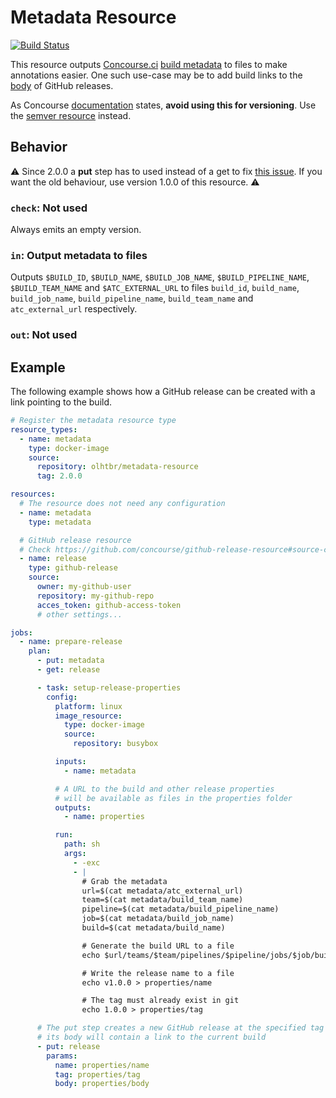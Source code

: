 # Metadata Resource
[![Build Status](https://travis-ci.org/olhtbr/metadata-resource.svg?branch=master)](https://travis-ci.org/olhtbr/metadata-resource)

This resource outputs [Concourse.ci](http://concourse.ci/) [build metadata](http://concourse.ci/implementing-resources.html#resource-metadata)
to files to make annotations easier. One such use-case may be to add build links to the [body](https://github.com/concourse/github-release-resource#out-publish-a-release) of GitHub releases.

As Concourse [documentation](http://concourse.ci/implementing-resources.html#resource-metadata) states, **avoid using this for versioning**. Use the [semver resource](https://github.com/concourse/semver-resource) instead.

## Behavior
:warning: Since 2.0.0 a **put** step has to used instead of a get to fix [this issue](https://github.com/olhtbr/metadata-resource/issues/1). If you want the old behaviour, use version 1.0.0 of this resource. :warning:

### `check`: Not used
Always emits an empty version.

### `in`: Output metadata to files
Outputs `$BUILD_ID`, `$BUILD_NAME`, `$BUILD_JOB_NAME`, `$BUILD_PIPELINE_NAME`, `$BUILD_TEAM_NAME` and `$ATC_EXTERNAL_URL` to files `build_id`, `build_name`, `build_job_name`, `build_pipeline_name`, `build_team_name` and `atc_external_url` respectively.

### `out`: Not used

## Example
The following example shows how a GitHub release can be created with a link pointing to the build.

```yaml
# Register the metadata resource type
resource_types:
  - name: metadata
    type: docker-image
    source:
      repository: olhtbr/metadata-resource
      tag: 2.0.0

resources:
  # The resource does not need any configuration
  - name: metadata
    type: metadata

  # GitHub release resource
  # Check https://github.com/concourse/github-release-resource#source-configuration for more info
  - name: release
    type: github-release
    source:
      owner: my-github-user
      repository: my-github-repo
      acces_token: github-access-token
      # other settings...

jobs:
  - name: prepare-release
    plan:
      - put: metadata
      - get: release

      - task: setup-release-properties
        config:
          platform: linux
          image_resource:
            type: docker-image
            source:
              repository: busybox

          inputs:
            - name: metadata

          # A URL to the build and other release properties
          # will be available as files in the properties folder
          outputs:
            - name: properties

          run:
            path: sh
            args:
              - -exc
              - |
                # Grab the metadata
                url=$(cat metadata/atc_external_url)
                team=$(cat metadata/build_team_name)
                pipeline=$(cat metadata/build_pipeline_name)
                job=$(cat metadata/build_job_name)
                build=$(cat metadata/build_name)

                # Generate the build URL to a file
                echo $url/teams/$team/pipelines/$pipeline/jobs/$job/builds/$build > properties/body

                # Write the release name to a file
                echo v1.0.0 > properties/name

                # The tag must already exist in git
                echo 1.0.0 > properties/tag

      # The put step creates a new GitHub release at the specified tag and
      # its body will contain a link to the current build
      - put: release
        params:
          name: properties/name
          tag: properties/tag
          body: properties/body
```
